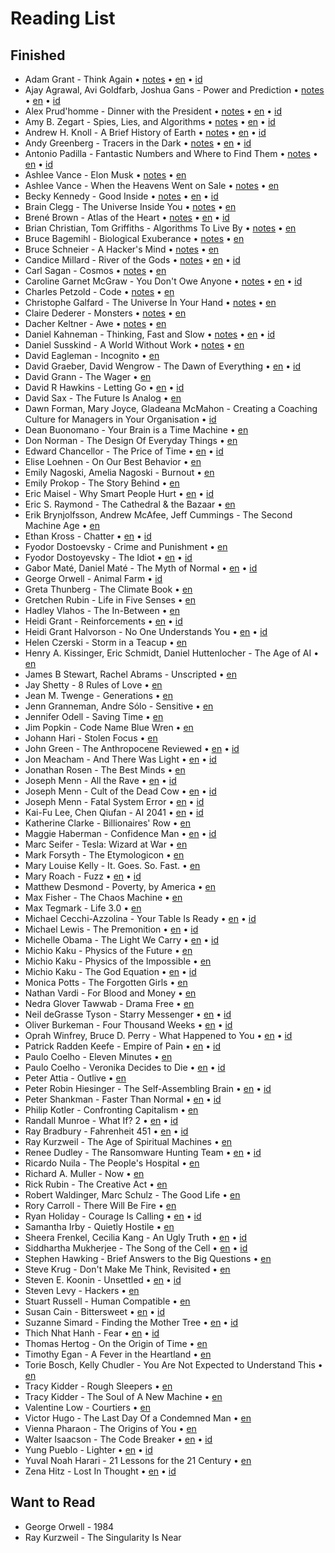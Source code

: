 # Reading List

## Finished

* Adam Grant - Think Again • [notes](https://github.com/geovedi/book-notes/blob/main/2021/think-again.notes.md) • [en](https://github.com/geovedi/book-notes/blob/main/2021/think-again.en.md) • [id](https://medium.com/lit-bits-n-pieces/6e31845a6e71) 
* Ajay Agrawal, Avi Goldfarb, Joshua Gans - Power and Prediction • [notes](https://github.com/geovedi/book-notes/blob/main/2022/power-and-prediction.notes.md) • [en](https://github.com/geovedi/book-notes/blob/main/2022/power-and-prediction.en.md) • [id](https://medium.com/lit-bits-n-pieces/97ddb4afe50e) 
* Alex Prud'homme - Dinner with the President • [notes](https://github.com/geovedi/book-notes/blob/main/2023/dinner-with-the-president.notes.md) • [en](https://github.com/geovedi/book-notes/blob/main/2023/dinner-with-the-president.en.md) • [id](https://medium.com/lit-bits-n-pieces/4a84e741c974)
* Amy B. Zegart - Spies, Lies, and Algorithms • [notes](https://github.com/geovedi/book-notes/blob/main/2022/spies-lies-and-algorithms.notes.md) • [en](https://github.com/geovedi/book-notes/blob/main/2022/spies-lies-and-algorithms.en.md) • [id](https://medium.com/lit-bits-n-pieces/646931799d47)
* Andrew H. Knoll - A Brief History of Earth • [notes](https://github.com/geovedi/book-notes/blob/main/2021/a-brief-history-of-earth.notes.md) • [en](https://github.com/geovedi/book-notes/blob/main/2021/a-brief-history-of-earth.en.md) • [id](https://medium.com/lit-bits-n-pieces/84d21c842a11)
* Andy Greenberg - Tracers in the Dark • [notes](https://github.com/geovedi/book-notes/blob/main/2022/tracers-in-the-dark.notes.md) • [en](https://github.com/geovedi/book-notes/blob/main/2022/tracers-in-the-dark.en.md) • [id](https://medium.com/lit-bits-n-pieces/d036c6769cc1)
* Antonio Padilla - Fantastic Numbers and Where to Find Them • [notes](https://github.com/geovedi/book-notes/blob/main/2022/fantastic-numbers-and-where-to-find-them.notes.md) • [en](https://github.com/geovedi/book-notes/blob/main/2022/fantastic-numbers-and-where-to-find-them.en.md) • [id](https://medium.com/lit-bits-n-pieces/f9b729f1ccc0)
* Ashlee Vance - Elon Musk • [notes](https://github.com/geovedi/book-notes/blob/main/2015/elon-musk.notes.md) • [en](https://github.com/geovedi/book-notes/blob/main/2015/elon-musk.en.md)
* Ashlee Vance - When the Heavens Went on Sale • [notes](https://github.com/geovedi/book-notes/blob/main/2023/when-the-heavens-went-on-sale.notes.md) • [en](https://github.com/geovedi/book-notes/blob/main/2023/when-the-heavens-went-on-sale.en.md)
* Becky Kennedy - Good Inside • [notes](https://github.com/geovedi/book-notes/blob/main/2022/good-inside.notes.md) • [en](https://github.com/geovedi/book-notes/blob/main/2022/good-inside.en.md) • [id](https://medium.com/lit-bits-n-pieces/35c3a5368e1a)
* Brain Clegg - The Universe Inside You • [notes](https://github.com/geovedi/book-notes/blob/main/2012/the-universe-inside-you.notes.md) • [en](https://github.com/geovedi/book-notes/blob/main/2012/the-universe-inside-you.en.md)
* Brené Brown - Atlas of the Heart • [notes](https://github.com/geovedi/book-notes/blob/main/2021/atlas-of-the-heart.notes.md) • [en](https://github.com/geovedi/book-notes/blob/main/2021/atlas-of-the-heart.en.md) • [id](https://medium.com/lit-bits-n-pieces/a776c8ce24b7)
* Brian Christian, Tom Griffiths - Algorithms To Live By • [notes](https://github.com/geovedi/book-notes/blob/main/2016/algorithms-to-live-by.notes.md) • [en](https://github.com/geovedi/book-notes/blob/main/2016/algorithms-to-live-by.en.md)
* Bruce Bagemihl - Biological Exuberance • [notes](https://github.com/geovedi/book-notes/blob/main/1999/biological-exuberance.notes.md) • [en](https://github.com/geovedi/book-notes/blob/main/1999/biological-exuberance.en.md)
* Bruce Schneier - A Hacker's Mind • [notes](https://github.com/geovedi/book-notes/blob/main/2023/a-hacker's-mind.notes.md) • [en](https://github.com/geovedi/book-notes/blob/main/2023/a-hacker's-mind.en.md)
* Candice Millard - River of the Gods • [notes](https://github.com/geovedi/book-notes/blob/main/2022/river-of-the-gods.notes.md) • [en](https://github.com/geovedi/book-notes/blob/main/2022/river-of-the-gods.en.md) • [id](https://medium.com/lit-bits-n-pieces/75b46cc683c5)
* Carl Sagan - Cosmos • [notes](https://github.com/geovedi/book-notes/blob/main/1985/cosmos.notes.md) • [en](https://github.com/geovedi/book-notes/blob/main/1985/cosmos.en.md)
* Caroline Garnet McGraw - You Don't Owe Anyone • [notes](https://github.com/geovedi/book-notes/blob/main/2021/you-don't-owe-anyone.notes.md) • [en](https://github.com/geovedi/book-notes/blob/main/2021/you-don't-owe-anyone.en.md) • [id](https://medium.com/lit-bits-n-pieces/cba7c1771498)
* Charles Petzold - Code • [notes](https://github.com/geovedi/book-notes/blob/main/2000/code.notes.md) • [en](https://github.com/geovedi/book-notes/blob/main/2000/code.en.md)
* Christophe Galfard - The Universe İn Your Hand • [notes](https://github.com/geovedi/book-notes/blob/main/2015/the-universe-in-your-hand.notes.md) • [en](https://github.com/geovedi/book-notes/blob/main/2015/the-universe-in-your-hand.en.md)
* Claire Dederer - Monsters • [notes](https://github.com/geovedi/book-notes/blob/main/2023/monsters.notes.md) • [en](https://github.com/geovedi/book-notes/blob/main/2023/monsters.en.md)
* Dacher Keltner - Awe • [notes](https://github.com/geovedi/book-notes/blob/main/2023/awe.notes.md) • [en](https://github.com/geovedi/book-notes/blob/main/2023/awe.en.md)
* Daniel Kahneman - Thinking, Fast and Slow • [notes](https://github.com/geovedi/book-notes/blob/main/2011/thinking-fast-and-slow.notes.md) • [en](https://github.com/geovedi/book-notes/blob/main/2011/thinking-fast-and-slow.en.md) • [id](https://medium.com/lit-bits-n-pieces/c8071ef528d0)
* Daniel Susskind - A World Without Work • [notes](https://github.com/geovedi/book-notes/blob/main/2020/a-world-without-work.notes.md) • [en](https://github.com/geovedi/book-notes/blob/main/2020/a-world-without-work.en.md)
* David Eagleman - Incognito • [en](https://github.com/geovedi/book-notes/blob/main/2011/incognito.md)
* David Graeber, David Wengrow - The Dawn of Everything • [en](https://github.com/geovedi/book-notes/blob/main/2021/the-dawn-of-everything.md) • [id](https://medium.com/lit-bits-n-pieces/e8f64aebe4d0)
* David Grann - The Wager • [en](https://github.com/geovedi/book-notes/blob/main/2023/the-wager.md)
* David R Hawkins - Letting Go • [en](https://github.com/geovedi/book-notes/blob/main/2012/letting-go.md) • [id](https://medium.com/lit-bits-n-pieces/d6a8ace5b830)
* David Sax - The Future Is Analog • [en](https://github.com/geovedi/book-notes/blob/main/2022/the-future-is-analog.md)
* Dawn Forman, Mary Joyce, Gladeana McMahon - Creating a Coaching Culture for Managers in Your Organisation • [id](https://medium.com/lit-bits-n-pieces/e1a1b09eab19)
* Dean Buonomano - Your Brain is a Time Machine • [en](https://github.com/geovedi/book-notes/blob/main/2017/your-brain-is-a-time-machine.md)
* Don Norman - The Design Of Everyday Things • [en](https://github.com/geovedi/book-notes/blob/main/2013/the-design-of-everyday-things.md)
* Edward Chancellor - The Price of Time • [en](https://github.com/geovedi/book-notes/blob/main/2022/the-price-of-time.md) • [id](https://medium.com/lit-bits-n-pieces/a38b77ef7462)
* Elise Loehnen - On Our Best Behavior • [en](https://github.com/geovedi/book-notes/blob/main/2023/on-our-best-behavior.md)
* Emily Nagoski, Amelia Nagoski - Burnout • [en](https://github.com/geovedi/book-notes/blob/main/2019/burnout.md)
* Emily Prokop - The Story Behind • [en](https://github.com/geovedi/book-notes/blob/main/2018/the-story-behind.md)
* Eric Maisel - Why Smart People Hurt • [en](https://github.com/geovedi/book-notes/blob/main/2013/why-smart-people-hurt.md) • [id](https://medium.com/lit-bits-n-pieces/cccdf8acc4b2)
* Eric S. Raymond - The Cathedral & the Bazaar • [en](https://github.com/geovedi/book-notes/blob/main/2010/the-cathedral-and-the-bazaar.md)
* Erik Brynjolfsson, Andrew McAfee, Jeff Cummings - The Second Machine Age • [en](https://github.com/geovedi/book-notes/blob/main/2014/the-second-machine-age.md)
* Ethan Kross - Chatter • [en](https://github.com/geovedi/book-notes/blob/main/2021/chatter.md) • [id](https://medium.com/lit-bits-n-pieces/a25f1499e018)
* Fyodor Dostoevsky - Crime and Punishment • [en](https://github.com/geovedi/book-notes/blob/main/1866/crime-and-punishment.md)
* Fyodor Dostoyevsky - The Idiot • [en](https://github.com/geovedi/book-notes/blob/main/1869/the-idiot.md) • [id](https://medium.com/lit-bits-n-pieces/d900f58fedff)
* Gabor Maté, Daniel Maté - The Myth of Normal • [en](https://github.com/geovedi/book-notes/blob/main/2022/the-myth-of-normal.md) • [id](https://medium.com/p/b4bbad1bb66a)
* George Orwell - Animal Farm • [id](https://medium.com/lit-bits-n-pieces/70bbe3cbbd05)
* Greta Thunberg - The Climate Book • [en](https://github.com/geovedi/book-notes/blob/main/2023/the-climate-book.md)
* Gretchen Rubin - Life in Five Senses • [en](https://github.com/geovedi/book-notes/blob/main/2023/life-in-five-senses.md)
* Hadley Vlahos - The In-Between • [en](https://github.com/geovedi/book-notes/blob/main/2023/the-in-between.md)
* Heidi Grant - Reinforcements • [en](https://github.com/geovedi/book-notes/blob/main/2018/reinforcements.md) • [id](https://medium.com/lit-bits-n-pieces/ec4c0fbf6f7c)
* Heidi Grant Halvorson - No One Understands You • [en](https://github.com/geovedi/book-notes/blob/main/2015/no-one-understands-you.md) • [id](https://medium.com/lit-bits-n-pieces/4d6eafddaa41)
* Helen Czerski - Storm in a Teacup • [en](https://github.com/geovedi/book-notes/blob/main/2017/storm-in-a-teacup.md)
* Henry A. Kissinger, Eric Schmidt, Daniel Huttenlocher - The Age of AI • [en](https://github.com/geovedi/book-notes/blob/main/2021/the-age-of-ai.md)
* James B Stewart, Rachel Abrams - Unscripted • [en](https://github.com/geovedi/book-notes/blob/main/2023/unscripted.md)
* Jay Shetty - 8 Rules of Love • [en](https://github.com/geovedi/book-notes/blob/main/2023/8-rules-of-love.md)
* Jean M. Twenge - Generations • [en](https://github.com/geovedi/book-notes/blob/main/2023/generations.md)
* Jenn Granneman, Andre Sólo - Sensitive • [en](https://github.com/geovedi/book-notes/blob/main/2023/sensitive.md)
* Jennifer Odell - Saving Time • [en](https://github.com/geovedi/book-notes/blob/main/2023/saving-time.md)
* Jim Popkin - Code Name Blue Wren • [en](https://github.com/geovedi/book-notes/blob/main/2023/code-name-blue-wren.md)
* Johann Hari - Stolen Focus • [en](https://github.com/geovedi/book-notes/blob/main/2022/stolen-focus.md)
* John Green - The Anthropocene Reviewed • [en](https://github.com/geovedi/book-notes/blob/main/2021/the-anthropocene-reviewed.md) • [id](https://medium.com/lit-bits-n-pieces/86f1a987fc6f)
* Jon Meacham - And There Was Light • [en](https://github.com/geovedi/book-notes/blob/main/2022/and-there-was-light.md) • [id](https://medium.com/lit-bits-n-pieces/b4304021a97)
* Jonathan Rosen - The Best Minds • [en](https://github.com/geovedi/book-notes/blob/main/2023/the-best-minds.md)
* Joseph Menn - All the Rave • [en](https://github.com/geovedi/book-notes/blob/main/2003/all-the-rave.md) • [id](https://medium.com/lit-bits-n-pieces/292879128c95)
* Joseph Menn - Cult of the Dead Cow • [en](https://github.com/geovedi/book-notes/blob/main/2019/cult-of-the-dead-cow.md) • [id](https://medium.com/lit-bits-n-pieces/5fb1a9ed7b80)
* Joseph Menn - Fatal System Error • [en](https://github.com/geovedi/book-notes/blob/main/2010/fatal-system-error.md) • [id](https://medium.com/lit-bits-n-pieces/bf5cf59eb93c)
* Kai-Fu Lee, Chen Qiufan - AI 2041 • [en](https://github.com/geovedi/book-notes/blob/main/2021/ai-2041.md) • [id](https://medium.com/lit-bits-n-pieces/76486b50eaab)
* Katherine Clarke - Billionaires' Row • [en](https://github.com/geovedi/book-notes/blob/main/2023/billionaires-row.md)
* Maggie Haberman - Confidence Man • [en](https://github.com/geovedi/book-notes/blob/main/2022/confidence-man.md) • [id](https://medium.com/lit-bits-n-pieces/517e6659bf3)
* Marc Seifer - Tesla: Wizard at War • [en](https://github.com/geovedi/book-notes/blob/main/2022/tesla-wizard-at-war.md)
* Mark Forsyth - The Etymologicon • [en](https://github.com/geovedi/book-notes/blob/main/2012/the-etymologicon.md)
* Mary Louise Kelly - It. Goes. So. Fast. • [en](https://github.com/geovedi/book-notes/blob/main/2023/it-goes-so-fast.md)
* Mary Roach - Fuzz • [en](https://github.com/geovedi/book-notes/blob/main/2021/fuzz.md) • [id](https://medium.com/lit-bits-n-pieces/bf0a59c0f17d)
* Matthew Desmond - Poverty, by America • [en](https://github.com/geovedi/book-notes/blob/main/2023/poverty-by-america.md)
* Max Fisher - The Chaos Machine • [en](https://github.com/geovedi/book-notes/blob/main/2022/the-chaos-machine.md)
* Max Tegmark - Life 3.0 • [en](https://github.com/geovedi/book-notes/blob/main/2017/life-3.0.md)
* Michael Cecchi-Azzolina - Your Table Is Ready • [en](https://github.com/geovedi/book-notes/blob/main/2022/your-table-is-ready.md) • [id](https://medium.com/lit-bits-n-pieces/370698c3f7cf)
* Michael Lewis - The Premonition • [en](https://github.com/geovedi/book-notes/blob/main/2021/the-premonition.md) • [id](https://medium.com/lit-bits-n-pieces/499aa9620a86)
* Michelle Obama - The Light We Carry • [en](https://github.com/geovedi/book-notes/blob/main/2022/the-light-we-carry.md) • [id](https://medium.com/lit-bits-n-pieces/f6a514de4f44)
* Michio Kaku - Physics of the Future • [en](https://github.com/geovedi/book-notes/blob/main/2011/physics-of-the-future.md)
* Michio Kaku - Physics of the Impossible • [en](https://github.com/geovedi/book-notes/blob/main/2008/physics-of-the-impossible.md)
* Michio Kaku - The God Equation • [en](https://github.com/geovedi/book-notes/blob/main/2021/the-god-equation.md) • [id](https://medium.com/lit-bits-n-pieces/32dba352ad13)
* Monica Potts - The Forgotten Girls • [en](https://github.com/geovedi/book-notes/blob/main/2023/the-forgotten-girls.md)
* Nathan Vardi - For Blood and Money • [en](https://github.com/geovedi/book-notes/blob/main/2022/for-blood-and-money.md)
* Nedra Glover Tawwab - Drama Free • [en](https://github.com/geovedi/book-notes/blob/main/2023/drama-free.md)
* Neil deGrasse Tyson - Starry Messenger • [en](https://github.com/geovedi/book-notes/blob/main/2022/starry-messenger.md) • [id](https://medium.com/lit-bits-n-pieces/2e53c910407b)
* Oliver Burkeman - Four Thousand Weeks • [en](https://github.com/geovedi/book-notes/blob/main/2021/four-thousand-weeks.md) • [id](https://medium.com/lit-bits-n-pieces/62740c9cbe38)
* Oprah Winfrey, Bruce D. Perry - What Happened to You • [en](https://github.com/geovedi/book-notes/blob/main/2021/what-happened-to-you.md) • [id](https://medium.com/lit-bits-n-pieces/cd5a0068ef60)
* Patrick Radden Keefe - Empire of Pain • [en](https://github.com/geovedi/book-notes/blob/main/2021/empire-of-pain.md) • [id](https://medium.com/lit-bits-n-pieces/7e29484bed8)
* Paulo Coelho - Eleven Minutes • [en](https://github.com/geovedi/book-notes/blob/main/2003/eleven-minutes.md)
* Paulo Coelho - Veronika Decides to Die • [en](https://github.com/geovedi/book-notes/blob/main/1998/veronika-decides-to-die.md) • [id](https://medium.com/lit-bits-n-pieces/663d5cc83d0)
* Peter Attia - Outlive • [en](https://github.com/geovedi/book-notes/blob/main/2023/outlive.md)
* Peter Robin Hiesinger - The Self-Assembling Brain • [en](https://github.com/geovedi/book-notes/blob/main/2021/the-self-assembling-brain.md) • [id](https://medium.com/lit-bits-n-pieces/54275714f0aa)
* Peter Shankman - Faster Than Normal • [en](https://github.com/geovedi/book-notes/blob/main/2014/faster-than-normal.md) • [id](https://medium.com/lit-bits-n-pieces/70e31a6964e)
* Philip Kotler - Confronting Capitalism • [en](https://github.com/geovedi/book-notes/blob/main/2015/confronting-capitalism.md)
* Randall Munroe - What If? 2 • [en](https://github.com/geovedi/book-notes/blob/main/2022/what-if-2.md) • [id](https://medium.com/lit-bits-n-pieces/ea4d08753071)
* Ray Bradbury - Fahrenheit 451 • [en](https://github.com/geovedi/book-notes/blob/main/1953/fahrenheit-451.md) • [id](https://medium.com/lit-bits-n-pieces/f6f9f63428ee)
* Ray Kurzweil - The Age of Spiritual Machines • [en](https://github.com/geovedi/book-notes/blob/main/2000/the-age-of-spiritual-machines.md)
* Renee Dudley - The Ransomware Hunting Team • [en](https://github.com/geovedi/book-notes/blob/main/2022/the-ransomware-hunting-team.md) • [id](https://medium.com/lit-bits-n-pieces/426d5baf0b3f)
* Ricardo Nuila - The People's Hospital • [en](https://github.com/geovedi/book-notes/blob/main/2023/the-people's-hospital.md)
* Richard A. Muller - Now • [en](https://github.com/geovedi/book-notes/blob/main/2016/now.md)
* Rick Rubin - The Creative Act • [en](https://github.com/geovedi/book-notes/blob/main/2023/the-creative-act.md)
* Robert Waldinger, Marc Schulz - The Good Life • [en](https://github.com/geovedi/book-notes/blob/main/2023/the-good-life.md)
* Rory Carroll - There Will Be Fire • [en](https://github.com/geovedi/book-notes/blob/main/2023/there-will-be-fire.md)
* Ryan Holiday - Courage Is Calling • [en](https://github.com/geovedi/book-notes/blob/main/2021/courage-is-calling.md) • [id](https://medium.com/lit-bits-n-pieces/234c9daeeaef)
* Samantha Irby - Quietly Hostile • [en](https://github.com/geovedi/book-notes/blob/main/2023/quietly-hostile.md)
* Sheera Frenkel, Cecilia Kang - An Ugly Truth • [en](https://github.com/geovedi/book-notes/blob/main/2021/an-ugly-truth.md) • [id](https://medium.com/lit-bits-n-pieces/c62a09bbf8ce)
* Siddhartha Mukherjee - The Song of the Cell • [en](https://github.com/geovedi/book-notes/blob/main/2022/the-song-of-the-cell.md) • [id](https://medium.com/lit-bits-n-pieces/7178526a56a0)
* Stephen Hawking - Brief Answers to the Big Questions • [en](https://github.com/geovedi/book-notes/blob/main/2018/brief-answers-to-the-big-questions.md)
* Steve Krug - Don't Make Me Think, Revisited • [en](https://github.com/geovedi/book-notes/blob/main/2014/don-t-make-me-think-revisited.md)
* Steven E. Koonin - Unsettled • [en](https://github.com/geovedi/book-notes/blob/main/2021/unsettled.md) • [id](https://medium.com/lit-bits-n-pieces/c6b48b5cb657)
* Steven Levy - Hackers • [en](https://github.com/geovedi/book-notes/blob/main/2010/hackers.md)
* Stuart Russell - Human Compatible • [en](https://github.com/geovedi/book-notes/blob/main/2019/human-compatible.md)
* Susan Cain - Bittersweet • [en](https://github.com/geovedi/book-notes/blob/main/2022/bittersweet.md) • [id](https://medium.com/lit-bits-n-pieces/a3b7ad7cb733)
* Suzanne Simard - Finding the Mother Tree • [en](https://github.com/geovedi/book-notes/blob/main/2021/finding-the-mother-tree.md) • [id](https://medium.com/lit-bits-n-pieces/a3c08297d82b)
* Thich Nhat Hanh - Fear • [en](https://github.com/geovedi/book-notes/blob/main/2012/fear.md) • [id](https://medium.com/lit-bits-n-pieces/5da9c89a7bd0)
* Thomas Hertog - On the Origin of Time • [en](https://github.com/geovedi/book-notes/blob/main/2023/on-the-origin-of-time.md)
* Timothy Egan - A Fever in the Heartland • [en](https://github.com/geovedi/book-notes/blob/main/2023/a-fever-in-the-heartland.md)
* Torie Bosch, Kelly Chudler - You Are Not Expected to Understand This • [en](https://github.com/geovedi/book-notes/blob/main/2022/you-are-not-expected-to-understand-this.md)
* Tracy Kidder - Rough Sleepers • [en](https://github.com/geovedi/book-notes/blob/main/2023/rough-sleepers.md)
* Tracy Kidder - The Soul of A New Machine • [en](https://github.com/geovedi/book-notes/blob/main/2000/the-soul-of-a-new-machine.md)
* Valentine Low - Courtiers • [en](https://github.com/geovedi/book-notes/blob/main/2023/courtiers.md)
* Victor Hugo - The Last Day Of a Condemned Man • [en](https://github.com/geovedi/book-notes/blob/main/1829/the-last-day-of-a-condemned-man.md)
* Vienna Pharaon - The Origins of You • [en](https://github.com/geovedi/book-notes/blob/main/2023/the-origins-of-you.md)
* Walter Isaacson - The Code Breaker • [en](https://github.com/geovedi/book-notes/blob/main/2021/the-code-breaker.md) • [id](https://medium.com/lit-bits-n-pieces/9838251e252d)
* Yung Pueblo - Lighter • [en](https://github.com/geovedi/book-notes/blob/main/2022/lighter.md) • [id](https://medium.com/lit-bits-n-pieces/95e92bc69886)
* Yuval Noah Harari - 21 Lessons for the 21 Century • [en](https://github.com/geovedi/book-notes/blob/main/2018/21-lessons-for-the-21st-century.md)
* Zena Hitz - Lost In Thought • [en](https://github.com/geovedi/book-notes/blob/main/2020/lost-in-thought.md) • [id](https://medium.com/lit-bits-n-pieces/49af5f68ed21)


## Want to Read

* George Orwell - 1984
* Ray Kurzweil - The Singularity Is Near


